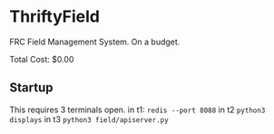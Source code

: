# ThriftyField
FRC Field Management System. On a budget.

Total Cost: $0.00

## Startup
This requires 3 terminals open. in t1: `redis --port 8088` in t2 `python3 displays` in t3 `python3 field/apiserver.py`
